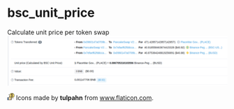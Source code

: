 # bsc_unit_price

Calculate unit price per token swap
<img src="Screenshot.png"/>

<img src="icons/icon16.png"/>
Icons made by <b>tulpahn</b> from <a href="https://www.flaticon.com/authors/tulpahn" title="Flaticon">www.flaticon.com</a>.
